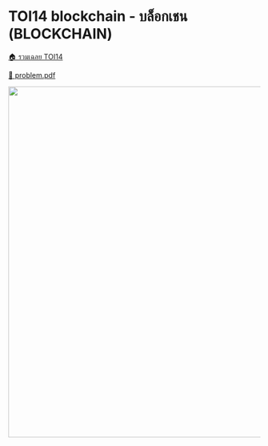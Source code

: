 <!-- @codegen_problem begin -->
# TOI14 blockchain - บล็อกเชน (BLOCKCHAIN)

[🏠 รวมเฉลย TOI14](../)

[💎 problem.pdf](./toi14_blockchain.pdf)

<img width="700" src="https://github.com/krist7599555/toi/assets/19445033/a706c369-2311-4a0b-ab8c-3b2011404482" />
<!-- @codegen_problem end -->
